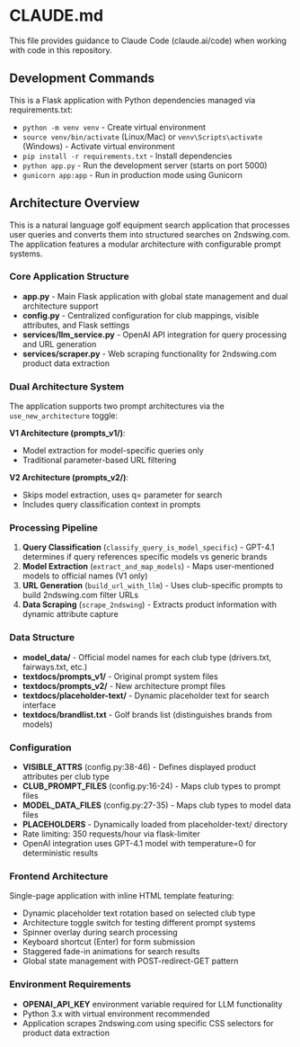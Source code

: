 # CLAUDE.md

This file provides guidance to Claude Code (claude.ai/code) when working with code in this repository.

## Development Commands

This is a Flask application with Python dependencies managed via requirements.txt:

- `python -m venv venv` - Create virtual environment
- `source venv/bin/activate` (Linux/Mac) or `venv\Scripts\activate` (Windows) - Activate virtual environment
- `pip install -r requirements.txt` - Install dependencies
- `python app.py` - Run the development server (starts on port 5000)
- `gunicorn app:app` - Run in production mode using Gunicorn

## Architecture Overview

This is a natural language golf equipment search application that processes user queries and converts them into structured searches on 2ndswing.com. The application features a modular architecture with configurable prompt systems.

### Core Application Structure

- **app.py** - Main Flask application with global state management and dual architecture support
- **config.py** - Centralized configuration for club mappings, visible attributes, and Flask settings
- **services/llm_service.py** - OpenAI API integration for query processing and URL generation
- **services/scraper.py** - Web scraping functionality for 2ndswing.com product data extraction

### Dual Architecture System

The application supports two prompt architectures via the `use_new_architecture` toggle:

**V1 Architecture (prompts_v1/)**: 
- Model extraction for model-specific queries only
- Traditional parameter-based URL filtering

**V2 Architecture (prompts_v2/)**:
- Skips model extraction, uses q= parameter for search
- Includes query classification context in prompts

### Processing Pipeline

1. **Query Classification** (`classify_query_is_model_specific`) - GPT-4.1 determines if query references specific models vs generic brands
2. **Model Extraction** (`extract_and_map_models`) - Maps user-mentioned models to official names (V1 only)
3. **URL Generation** (`build_url_with_llm`) - Uses club-specific prompts to build 2ndswing.com filter URLs
4. **Data Scraping** (`scrape_2ndswing`) - Extracts product information with dynamic attribute capture

### Data Structure

- **model_data/** - Official model names for each club type (drivers.txt, fairways.txt, etc.)
- **textdocs/prompts_v1/** - Original prompt system files
- **textdocs/prompts_v2/** - New architecture prompt files  
- **textdocs/placeholder-text/** - Dynamic placeholder text for search interface
- **textdocs/brandlist.txt** - Golf brands list (distinguishes brands from models)

### Configuration

- **VISIBLE_ATTRS** (config.py:38-46) - Defines displayed product attributes per club type
- **CLUB_PROMPT_FILES** (config.py:16-24) - Maps club types to prompt files
- **MODEL_DATA_FILES** (config.py:27-35) - Maps club types to model data files
- **PLACEHOLDERS** - Dynamically loaded from placeholder-text/ directory
- Rate limiting: 350 requests/hour via flask-limiter
- OpenAI integration uses GPT-4.1 model with temperature=0 for deterministic results

### Frontend Architecture

Single-page application with inline HTML template featuring:
- Dynamic placeholder text rotation based on selected club type
- Architecture toggle switch for testing different prompt systems
- Spinner overlay during search processing  
- Keyboard shortcut (Enter) for form submission
- Staggered fade-in animations for search results
- Global state management with POST-redirect-GET pattern

### Environment Requirements

- **OPENAI_API_KEY** environment variable required for LLM functionality
- Python 3.x with virtual environment recommended
- Application scrapes 2ndswing.com using specific CSS selectors for product data extraction